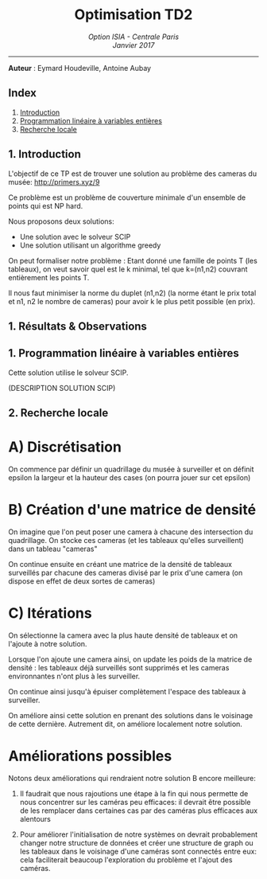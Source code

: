 <h1 align='center'> Optimisation TD2 </h1>
<p align='center'>
<i>Option ISIA - Centrale Paris <br>
Janvier 2017 <hr></i></p>

__Auteur__ : Eymard Houdeville, Antoine Aubay<br>

## Index
1. [Introduction](#intro)
2. [Programmation linéaire à variables entières](#description)
3. [Recherche locale](#A)


## <a name="intro"></a>1. Introduction

L'objectif de ce TP est de trouver une solution au problème des cameras du musée: http://primers.xyz/9

Ce problème est un problème de couverture minimale d'un ensemble de points qui est NP hard.

Nous proposons deux solutions:
- Une solution avec le solveur SCIP
- Une solution utilisant un algorithme greedy

On peut formaliser notre problème : Etant donné une famille de points T (les tableaux), on veut savoir quel est le k minimal, tel que k=(n1,n2) couvrant entièrement les points T.

Il nous faut minimiser la norme du duplet (n1,n2) (la norme étant le prix total et n1, n2 le nombre de cameras) pour avoir k le plus petit possible (en prix).

## <a name="res"></a>1. Résultats & Observations



## <a name="description"></a>1. Programmation linéaire à variables entières
Cette solution utilise le solveur SCIP.

(DESCRIPTION SOLUTION SCIP)

## <a name="A"></a>2. Recherche locale

# A) Discrétisation

On commence par définir un quadrillage du musée à surveiller et on définit epsilon la largeur et la hauteur des cases (on pourra jouer sur cet epsilon)

# B) Création d'une matrice de densité

On imagine que l'on peut poser une camera à chacune des intersection du quadrillage.
On stocke ces cameras (et les tableaux qu'elles surveillent) dans un tableau "cameras"

On continue ensuite en créant une matrice de la densité de tableaux surveillés par chacune des cameras divisé par le prix d'une camera (on dispose en effet de deux sortes de cameras)

# C) Itérations

On sélectionne la camera avec la plus haute densité de tableaux et on l'ajoute à notre solution.

Lorsque l'on ajoute une camera ainsi, on update les poids de la matrice de densité : les tableaux déjà surveillés sont supprimés et les cameras environnantes n'ont plus à les surveiller.

On continue ainsi jusqu'à épuiser complètement l'espace des tableaux à surveiller.

On améliore ainsi cette solution en prenant des solutions dans le voisinage de cette dernière. Autrement dit, on améliore localement notre solution.


# Améliorations possibles

Notons deux améliorations qui rendraient notre solution B encore meilleure:

1. Il faudrait que nous rajoutions une étape à la fin qui nous permette de nous concentrer sur les caméras peu efficaces: il devrait être possible de les remplacer dans certaines cas par des caméras plus efficaces aux alentours

2. Pour améliorer l'initialisation de notre systèmes on devrait probablement changer notre structure de données et créer une structure de graph ou les tableaux dans le voisinage d'une caméras sont connectés entre eux: cela faciliterait beaucoup l'exploration du problème et l'ajout des caméras.
